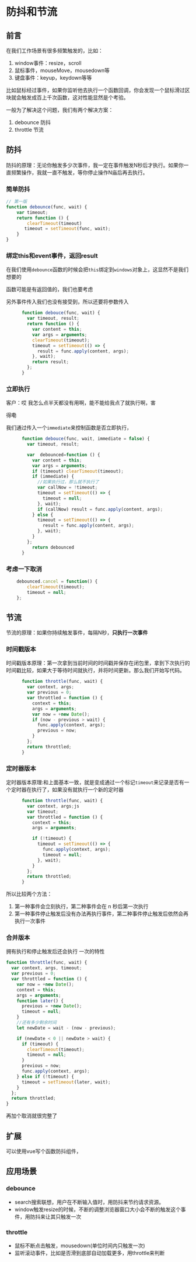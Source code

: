 # 防抖和节流



## 前言

在我们工作场景有很多频繁触发的，比如：

1. window事件：resize，scroll
2. 鼠标事件，mouseMove，mousedown等
3. 键盘事件：keyup，keydown等等

比如鼠标经过事件，如果你监听他去执行一个函数回调，你会发现一个鼠标滑过区块就会触发成百上千次函数，这对性能显然是个考验。

一般为了解决这个问题，我们有两个解决方案：

1. debounce 防抖
2. throttle 节流

## 防抖

防抖的原理：无论你触发多少次事件，我一定在事件触发N秒后才执行。如果你一直频繁操作，我就一直不触发，等你停止操作N庙后再去执行。



### 简单防抖

```js
// 第一版
function debounce(func, wait) {
    var timeout;
    return function () {
        clearTimeout(timeout)
       timeout = setTimeout(func, wait);
    }
}
```

### 绑定this和event事件，返回result

在我们使用`debounce`函数的时候会把`this`绑定到`windows`对象上，这显然不是我们想要的

函数可能是有返回值的，我们也要考虑

另外事件传入我们也没有接受到，所以还要将参数传入

```js
      function debouce(func, wait) {
        var timeout, result;
        return function () {
          var content = this;
          var args = arguments;
          clearTimeout(timeout);
          timeout = setTimeout(() => {
            result = func.apply(content, args);
          }, wait);
          return result;
        };
      }
```

###  立即执行

客户：哎 我怎么点半天都没有用啊，能不能给我点了就执行啊，害

得嘞

我们通过传入一个`immediate`来控制函数是否立即执行，

```js
      function debouce(func, wait, immediate = false) {
        var timeout, result;

        var  debounced=function () {
          var content = this;
          var args = arguments;
          if (timeout) clearTimeout(timeout);
          if (immediate) {
            //如果执行过，那么就不执行了
            var callNow = !timeout;
            timeout = setTimeout(() => {
              timeout = null;
            }, wait);
            if (callNow) result = func.apply(content, args);
          } else {
            timeout = setTimeout(() => {
              result = func.apply(content, args);
            }, wait);
          }
        };
          return debounced
      }
```



### 考虑一下取消

```js
    debounced.cancel = function() {
        clearTimeout(timeout);
        timeout = null;
    };
```

## 节流

节流的原理：如果你持续触发事件，每隔N秒，**只执行一次事件**



### 时间戳版本

时间戳版本原理：第一次拿到当前时间的时间戳并保存在闭包里，拿到下次执行的时间戳比较，如果大于等待时间就执行，并将时间更新。那么我们开始写代码。

```js
      function throttle(func, wait) {
        var context, args;
        var previous = 0;
        var throttled = function () {
          context = this;
          args = arguments;
          var now = +new Date();
          if (now - previous > wait) {
            func.apply(context, args);
            previous = now;
          }
        };
        return throttled;
      }
```

### 定时器版本

定时器版本原理:和上面基本一致，就是变成通过一个标记`timeout`来记录是否有一个定时器在执行了，如果没有就执行一个新的定时器

```js
      function throttle(func, wait) {
        var context, args;js
        var timeout;
        var throttled = function () {
          context = this;
          args = arguments;

          if (!timeout) {
            timeout = setTimeout(() => {
              func.apply(context, args);
              timeout = null;
            }, wait);
          }
        };
        return throttled;
      }
```

所以比较两个方法：

1. 第一种事件会立刻执行，第二种事件会在 n 秒后第一次执行
2. 第一种事件停止触发后没有办法再执行事件，第二种事件停止触发后依然会再执行一次事件

### 合并版本

拥有执行和停止触发后还会执行 一次的特性

```js
function throttle(func, wait) {
  var context, args, timeout;
  var previous = 0;
  var throttled = function () {
    var now = +new Date();
    context = this;
    args = arguments;
    function later() {
      previous = +new Date();
      timeout = null;
    }
    //还有多少剩余时间
    let newDate = wait - (now - previous);

    if (newDate < 0 || newDate > wait) {
      if (timeout) {
        clearTimeout(timeout);
        timeout = null;
      }
      previous = now;
      func.apply(context, args);
    } else if (!timeout) {
      timeout = setTimeout(later, wait);
    }
  };
  return throttled;
}
```

再加个取消就很完整了

## 扩展

可以使用vue写个函数防抖组件，

## 应用场景

### debounce

- search搜索联想，用户在不断输入值时，用防抖来节约请求资源。
- window触发resize的时候，不断的调整浏览器窗口大小会不断的触发这个事件，用防抖来让其只触发一次

### throttle

- 鼠标不断点击触发，mousedown(单位时间内只触发一次)
- 监听滚动事件，比如是否滑到底部自动加载更多，用throttle来判断